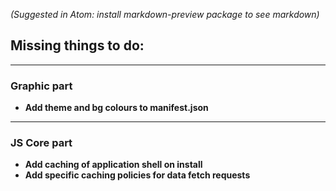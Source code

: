 *(Suggested in Atom: install markdown-preview package to see markdown)*
## Missing things to do:
***
### Graphic part
* **Add theme and bg colours to manifest.json**
***
### JS Core part
* **Add caching of application shell on install**
* **Add specific caching policies for data fetch requests**
